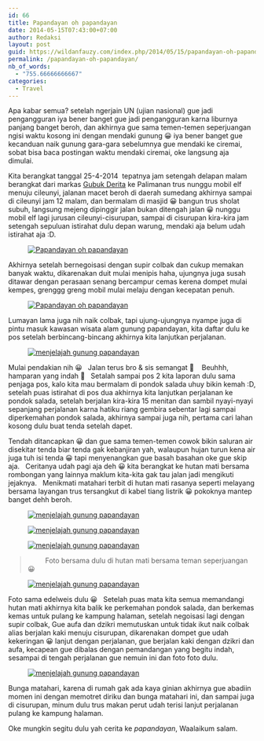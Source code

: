 ```yaml
---
id: 66
title: Papandayan oh papandayan
date: 2014-05-15T07:43:00+07:00
author: Redaksi
layout: post
guid: https://wildanfauzy.com/index.php/2014/05/15/papandayan-oh-papandayan/
permalink: /papandayan-oh-papandayan/
nb_of_words:
  - "755.66666666667"
categories:
  - Travel
---
```

Apa kabar semua? setelah ngerjain UN (ujian nasional) gue jadi pengangguran iya bener banget gue jadi pengangguran karna liburnya panjang banget beroh, dan akhirnya gue sama temen-temen seperjuangan ngisi waktu kosong ini dengan mendaki gunung 😀 iya bener banget gue kecanduan naik gunung gara-gara sebelumnya gue mendaki ke ciremai, sobat bisa baca postingan waktu mendaki ciremai, oke langsung aja dimulai. &nbsp; 

Kita berangkat tanggal 25-4-2014&nbsp; tepatnya jam setengah delapan malam berangkat dari markas&nbsp;<a rel="noreferrer noopener" href="http://twitter.com/goeboekderita" target="_blank">Gubuk Derita</a> ke Palimanan trus nunggu mobil elf menuju cileunyi, jalanan macet beroh di daerah sumedang akhirnya sampai di cileunyi jam 12 malam, dan bermalam di masjid 😀 bangun trus sholat subuh, langsung mejeng dipinggir jalan bukan ditengah jalan 😀 nunggu mobil elf lagi jurusan cileunyi-cisurupan, sampai di cisurupan kira-kira jam setengah sepuluan istirahat dulu depan warung, mendaki aja belum udah istirahat aja :D. &nbsp; 

<div class="wp-block-image">
  <figure class="aligncenter size-large"><a href="https://wildanfauzyart.files.wordpress.com/2014/05/831c3-4bb94-img-20140426-00090.jpg?w=768"><img src="https://wildanfauzyart.files.wordpress.com/2014/05/831c3-4bb94-img-20140426-00090.jpg?w=768" alt="Papandayan oh papandayan" data-recalc-dims="1" /></a></figure>
</div>

Akhirnya setelah bernegoisasi dengan supir colbak dan cukup memakan banyak waktu, dikarenakan duit mulai menipis haha, ujungnya juga susah ditawar dengan perasaan senang bercampur cemas kerena dompet mulai kempes, grenggg greng mobil mulai melaju dengan kecepatan penuh. 

<div class="wp-block-image">
  <figure class="aligncenter size-large"><a href="https://wildanfauzyart.files.wordpress.com/2014/05/2abd3-6acd7-img-20140426-00070.jpg?w=768"><img src="https://wildanfauzyart.files.wordpress.com/2014/05/2abd3-6acd7-img-20140426-00070.jpg?w=768" alt="Papandayan oh papandayan" data-recalc-dims="1" /></a></figure>
</div>

Lumayan lama juga nih naik colbak, tapi ujung-ujungnya nyampe juga di pintu masuk kawasan wisata alam gunung papandayan, kita daftar dulu ke pos setelah berbincang-bincang akhirnya kita lanjutkan perjalanan. &nbsp; 

<div class="wp-block-image">
  <figure class="aligncenter size-large"><a href="https://wildanfauzyart.files.wordpress.com/2014/05/7484d-b3dbb-photo0571.jpg?w=768"><img src="https://wildanfauzyart.files.wordpress.com/2014/05/7484d-b3dbb-photo0571.jpg?w=768" alt="menjelajah gunung papandayan" data-recalc-dims="1" /></a></figure>
</div>

Mulai pendakian nih 😀 &nbsp; Jalan terus bro & sis semangat 🙂 &nbsp; &nbsp;Beuhhh, hamparan yang indah 🙂  [](https://wildanposts.files.wordpress.com/2014/05/d7208-img-20140426-00079.jpg) &nbsp; Setalah sampai pos 2 kita laporan dulu sama penjaga pos, kalo kita mau bermalam di pondok salada uhuy bikin kemah :D, setelah puas istirahat di pos dua akhirnya kita lanjutkan perjalanan ke pondok salada, setelah berjalan kira-kira 15 menitan dan sambil nyayi-nyayi sepanjang perjalanan karna hatiku riang gembira sebentar lagi sampai diperkemahan pondok salada, akhirnya sampai juga nih, pertama cari lahan kosong dulu buat tenda setelah dapet.

Tendah ditancapkan 😀 dan gue sama temen-temen cowok bikin saluran air disekitar tenda biar tenda gak kebanjiran yah, walaupun hujan turun kena air juga tuh isi tenda 😀 tapi menyenangkan gue basah basahan oke gue skip aja. &nbsp; Ceritanya udah pagi aja deh 😀 kita berangkat ke hutan mati bersama rombongan yang lainnya maklum kita-kita gak tau jalan jadi mengikuti jejaknya. &nbsp; Menikmati matahari terbit di hutan mati rasanya seperti melayang bersama layangan trus tersangkut di kabel tiang listrik 😀 pokoknya mantep banget dehh beroh. &nbsp; &nbsp; &nbsp; &nbsp; 

<div class="wp-block-image">
  <figure class="aligncenter size-large"><a href="https://wildanfauzyart.files.wordpress.com/2014/05/87d6e-c547f-img-20140427-00153.jpg?w=768"><img src="https://wildanfauzyart.files.wordpress.com/2014/05/87d6e-c547f-img-20140427-00153.jpg?w=768" alt="menjelajah gunung papandayan" data-recalc-dims="1" /></a></figure>
</div>

<div class="wp-block-image">
  <figure class="aligncenter size-large"><a href="https://wildanfauzyart.files.wordpress.com/2014/05/106d2-f5802-img-20140427-00117.jpg?w=768"><img src="https://wildanfauzyart.files.wordpress.com/2014/05/106d2-f5802-img-20140427-00117.jpg?w=768" alt="menjelajah gunung papandayan" data-recalc-dims="1" /></a></figure>
</div>

<div class="wp-block-image">
  <figure class="aligncenter size-large"><a href="https://wildanfauzyart.files.wordpress.com/2014/05/0a17b-8618d-img-20140427-00110.jpg?w=768"><img src="https://wildanfauzyart.files.wordpress.com/2014/05/0a17b-8618d-img-20140427-00110.jpg?w=768" alt="menjelajah gunung papandayan" data-recalc-dims="1" /></a></figure>
</div>

<blockquote class="wp-block-quote">
  <p>
    &nbsp; &nbsp; &nbsp; &nbsp; &nbsp;Foto bersama dulu di hutan mati bersama teman seperjuangan 😀 &nbsp;
  </p>
</blockquote>

<div class="wp-block-image">
  <figure class="aligncenter size-large"><a href="https://wildanfauzyart.files.wordpress.com/2014/05/bfef4-8c763-photo0679.jpg?w=768"><img src="https://wildanfauzyart.files.wordpress.com/2014/05/bfef4-8c763-photo0679.jpg?w=768" alt="menjelajah gunung papandayan" data-recalc-dims="1" /></a></figure>
</div>

Foto sama edelweis dulu 😀   Setelah puas mata kita semua memandangi hutan mati akhirnya kita balik ke perkemahan pondok salada, dan berkemas kemas untuk pulang ke kampung halaman, setelah negoisasi lagi dengan supir colbak, Gue aufa dan dzikri memutuskan untuk tidak ikut naik colbak alias berjalan kaki menuju cisurupan, dikarenakan dompet gue udah kekeringan 😀 lanjut dengan perjalanan, gue berjalan kaki dengan dzikri dan aufa, kecapean gue dibalas dengan pemandangan yang begitu indah, sesampai di tengah perjalanan gue nemuin ini dan foto foto dulu.   

<div class="wp-block-image">
  <figure class="aligncenter size-large"><a href="https://wildanfauzyart.files.wordpress.com/2014/05/4eec5-6a2e0-photo0600.jpg?w=768"><img src="https://wildanfauzyart.files.wordpress.com/2014/05/4eec5-6a2e0-photo0600.jpg?w=768" alt="menjelajah gunung papandayan" data-recalc-dims="1" /></a></figure>
</div>

Bunga matahari, karena di rumah gak ada kaya ginian akhirnya gue abadiin momen ini dengan memotret diriku dan bunga matahari ini, dan sampai juga di cisurupan, minum dulu trus makan perut udah terisi lanjut perjalanan pulang ke kampung halaman.

Oke mungkin segitu dulu yah cerita ke _papandayan_, Waalaikum salam.